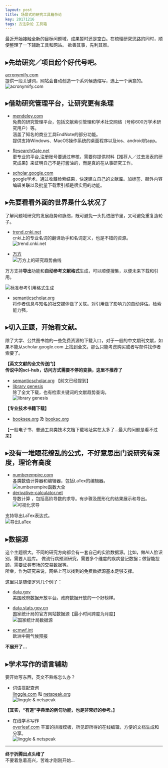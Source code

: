 ```yaml
---
layout: post
title: 场景式的研究工具箱杂论
key: 20171216
tags: 方法杂论 工具箱
---
```

最近开始接触全新的目标问题域，成果暂时还是空白。在梳理研究思路的同时，顺便整理了一下辅助工具和网站。 
欲善其事，先利其器。      

<!--more-->  

## ▸先给研究／项目起个好代号吧。   
[acronymify.com](http://acronymify.com/)  
提供一段关键词，网站会自动创造一个系列候选缩写，选上一个满意的。 
![acronymify.com](http://p1wq6a0o4.bkt.clouddn.com/20171216acronymify.png-m640?v=11188 "自动起名列表")  

## ▸借助研究管理平台，让研究更有条理  
- [mendeley.com](https://www.mendeley.com/)    
免费的研究管理平台，包括文献索引管理和学术社交网络（号称600万学术研究用户）等。   
涵盖了知名的商业工具EndNote的部分功能。   
提供支持Windows、MacOS操作系统的桌面程序以及ios、android的app。  

- [ResearchGate.net](https://www.researchgate.net)  
更专业的平台,注册账号要通过审核，需要你提供材料【推荐人／过去发表的研究成果】来证明自己不是打酱油的，而是真的在从事研究工作。

- [scholar.google.com](https://scholar.google.com)     
google学术，通过收藏检索结果，快速建立自己的文献库。加标签、额外内容编辑关联以及批量下载索引都是很实用的功能。  

## ▸先要看看外面的世界是什么状况了 
了解问题域研究的发展趋势和脉络，既可避免一头扎进细节里，又可避免重复造轮子。    
- [trend.cnki.net](http://trend.cnki.net/)       
cnki上的专业名词的翻译助手和名词定义，也是不错的资源。
![trend.cnki.net]( http://p1wq6a0o4.bkt.clouddn.com/20171216cnki.png-m640?v=11188 "Cnki学术趋势")  

- [万方](http://wanfangdata.com.cn)       
![万方上的研究趋势曲线](http://p1wq6a0o4.bkt.clouddn.com/20171216wanfang.png-m640?v=11188 "万方上的研究趋势曲线")  

 万方支持**导出**功能和**自动参考文献格式**生成，可以顺便搜集，以便未来下载和引用。  

![标准参考引用格式生成](http://p1wq6a0o4.bkt.clouddn.com/20171216wanfang3.png-m640?v=11188 "标准参考引用格式生成")   

- [semanticscholar.org](https://www.semanticscholar.org/)      
将作者信息与知名的社交媒体做了关联。对引用做了影响力的自动评估。检索能力强。    
  
    
## ▸切入正题，开始看文献。  
除了大学、公共图书馆的一些免费资源的下载入口，对于一般的中文期刊文献，如果不能从scholar.google.com 上找到全文。那么只能考虑购买或者写邮件找作者索要了。
  
**【英文文献的全文传送门】**   
**传说中的sci-hub，访问方式需要不停的变换，这里不推荐了**  
  
- [semanticscholar.org](https://www.semanticscholar.org/)  【前文已经提到】  
- [library genesis](http://gen.lib.rus.ec/)    
除了全文下载，也有检索关键词的文献趋势查询。  
![library genesis](http://p1wq6a0o4.bkt.clouddn.com/20171216librarygenesis.png-m640?v=11188 "library genesis首页")  

**【专业技术书籍下载】**   
- [booksee.org](http://en.booksee.org) 及 [booksc.org](http://booksc.org)  
  
【一般电子书、普通工具类技术文档下载地址实在太多了...最大的问题是看不过来】
  
  
## ▸没有一堆眼花缭乱的公式，不好意思出门说研究有深度，理论有高度
- [numberempire.com](https://www.numberempire.com/)  
各类数值计算器和编辑器，包括LaTex的编辑器。  
![numberempire函数大全](http://p1wq6a0o4.bkt.clouddn.com/20171216numberempire.png-m640?v=11188 "numberempire函数大全")  
- [derivative-calculator.net](https://www.derivative-calculator.net/)    
导数计算 ，包括高阶导数的求导。有步骤及图形化的结果展示和导出。    
![可视化求导](http://p1wq6a0o4.bkt.clouddn.com/20171216derivative.png-m640?v=11188 "可视化求导")  
  
支持导出LaTex表达式。   
![导出LaTex](http://p1wq6a0o4.bkt.clouddn.com/20171216derivative2.png-m640?v=11188 "导出LaTex")  
  
## ▸数据源  
这个主题很大。不同的研究方向都会有一套自己的实验数据源。比如，做AI人脸识别，需要人脸库。
做流行病预测研究，需要多个维度的疾病登记数据；做智能投顾，需要证券市场的交易数据等。  
所幸，作为研究来说，网络上可以找到的免费数据源基本足够支撑。  

这里只是随便罗列几个例子：   
- [data.gov](http://data.gov/)    
美国政府数据开放平台。政府数据开放的一个好榜样。  
  
- [data.stats.gov.cn](http://data.stats.gov.cn/)  
国家统计局的官方网站数据源【最小时间跨度为月度】  
![国家统计局数据源](http://p1wq6a0o4.bkt.clouddn.com/20171216nationalstatistics.png-m640?v=11188 "国家统计局数据源")  

- [ecmwf.int](https://www.ecmwf.int/)      
欧洲中期气候预报  

**不展开了...**  
  

## ▸学术写作的语言辅助
要开始写东西，英文不熟练怎么办？  
- 词语搭配查询     
[linggle.com](http://linggle.com/) 和 [netspeak.org](http://www.netspeak.org/)      
![linggle & netspeak ](http://p1wq6a0o4.bkt.clouddn.com/20171216lingglenetspeak.png-m640?v=11188 "linggle & netspeak")   
  
**【其实，“有道”字典里的例句功能，也是非常好的参考。】**   

- 在线学术写作    
[overleaf.com](https://www.overleaf.com/)  丰富的排版模板，所见即所得的在线编辑，方便的文档生成和分享。  
![linggle & netspeak ](http://p1wq6a0o4.bkt.clouddn.com/20171216overleaf.png-m640?v=11188 "linggle & netspeak")   
  
---  
**终于折腾出点头绪了**  
不要着急着高兴，苦难才刚刚开始...    


  